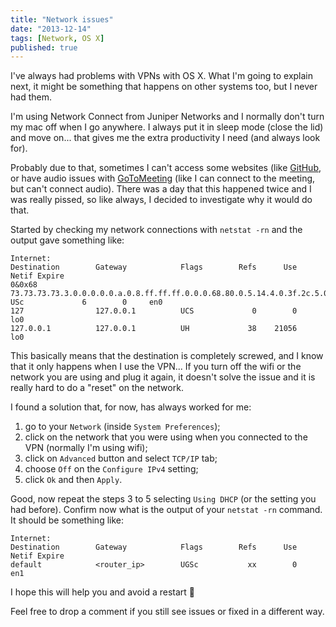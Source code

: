 ```yaml
---
title: "Network issues"
date: "2013-12-14"
tags: [Network, OS X]
published: true
---
```


I've always had problems with VPNs with OS X. What I'm going to explain next, it might be something that happens on other systems too, but I never had them.

I'm using Network Connect from Juniper Networks and I normally don't turn my mac off when I go anywhere. I always put it in sleep mode (close the lid) and move on... that gives me the extra productivity I need (and always look for).

Probably due to that, sometimes I can't access some websites (like [GitHub](https://github.com), or have audio issues with [GoToMeeting](http://www.gotomeeting.com/) (like I can connect to the meeting, but can't connect audio).
There was a day that this happened twice and I was really pissed, so like always, I decided to investigate why it would do that.

Started by checking my network connections with `netstat -rn` and the output gave something like:

```
Internet:
Destination        Gateway            Flags        Refs      Use   Netif Expire
0&0x68             73.73.73.73.3.0.0.0.0.0.a.0.8.ff.ff.ff.0.0.0.68.80.0.5.14.4.0.3f.2c.5.0.6.1.3.0.0.0.0.0.0.0.1.8.1.0.0.0.0.0.4.0.0.0.7f.ff.ff.ff.0.0.0.0.dc.5.0.0.0.0.0.0.5c.c2.59.53.0.0.0.0.0.0.0.0.0.0.0.0.0.0.0.0.0.0.0.0.4.0.0.0.0.0.0.0.0.0.0.0.0.0.0.0.0.0.0.0.10.2.0 USc             6        0     en0
127                127.0.0.1          UCS             0        0     lo0
127.0.0.1          127.0.0.1          UH             38    21056     lo0
```

This basically means that the destination is completely screwed, and I know that it only happens when I use the VPN... If you turn off the wifi or the network you are using and plug it again, it doesn't solve the issue and it is really hard to do a "reset" on the network.

I found a solution that, for now, has always worked for me:
1. go to your `Network` (inside `System Preferences`);
2. click on the network that you were using when you connected to the VPN (normally I'm using wifi);
3. click on `Advanced` button and select `TCP/IP` tab;
4. choose `Off` on the `Configure IPv4` setting;
5. click `Ok` and then `Apply`.

Good, now repeat the steps 3 to 5 selecting `Using DHCP` (or the setting you had before).
Confirm now what is the output of your `netstat -rn` command. It should be something like:

```
Internet:
Destination        Gateway            Flags        Refs      Use   Netif Expire
default            <router_ip>        UGSc           xx        0     en1
```

I hope this will help you and avoid a restart 🙂

Feel free to drop a comment if you still see issues or fixed in a different way.
